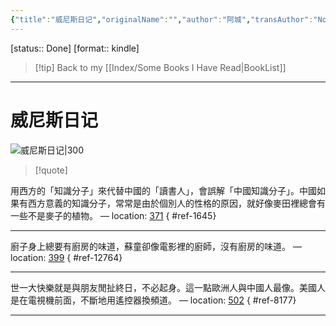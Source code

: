 ```yaml
---
{"title":"威尼斯日记","originalName":"","author":"阿城","transAuthor":"Not Found.","publisher":"江苏凤凰文艺出版社","rating":8,"RelatedBooks":"闲话闲说,常识与通识,脱腔,文化不是味精,遍地风流,棋王·树王·孩子王,阿城精选集,洛书河图,陌生的经验,张岪与木心","ISBN":9787539990569,"type":"ReadNote","link":"https://book.douban.com/subject/26739968","cover":"https://img9.doubanio.com/view/subject/l/public/s28643005.jpg","pages":134,"publishDate":"2016-3","EndDate":"2019-07-02","alias":null,"pageprogress":null,"banner_icon":"📖","banner":"https://img9.doubanio.com/view/subject/l/public/s28643005.jpg","dg-publish":true,"permalink":"/BookNotes/威尼斯日记/","dgPassFrontmatter":true,"noteIcon":""}
---
```


[status:: Done]
[format:: kindle]

>[!tip] Back to my [[Index/Some Books I Have Read\|BookList]]

---
# 威尼斯日记

![威尼斯日记|300](https://img9.doubanio.com/view/subject/l/public/s28643005.jpg)

>[!quote]


用西方的「知識分子」來代替中國的「讀書人」，會誤解「中國知識分子」。中國如果有西方意義的知識分子，常常是由於個別人的性格的原因，就好像麥田裡總會有一些不是麥子的植物。 — location: [371]()
{ #ref-1645}


---
廚子身上總要有廚房的味道，蘇童卻像電影裡的廚師，沒有廚房的味道。 — location: [399]()
{ #ref-12764}


---
世一大快樂就是與朋友閒扯終日，不必起身。這一點歐洲人與中國人最像。美國人是在電視機前面，不斷地用遙控器換頻道。 — location: [502]()
{ #ref-8177}


---
